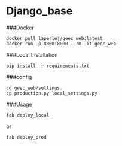 # Django_base

###Docker
```
docker pull laperlej/geec_web:latest
docker run -p 8000:8000 --rm -it geec_web
```

###Local Installation
```
pip install -r requirements.txt
```

###config
```
cd geec_web/settings
cp production.py local_settings.py
```

###Usage
```
fab deploy_local
```
or 
```
fab deploy_prod
```
